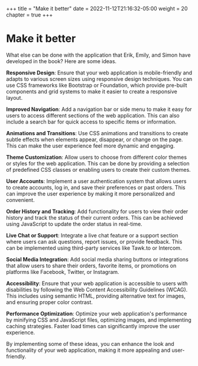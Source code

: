 +++
title = "Make it better"
date = 2022-11-12T21:16:32-05:00
weight = 20
chapter = true
+++

# Make it better

What else can be done with the application that Erik, Emily, and Simon have developed in the book?
Here are some ideas.

**Responsive Design**:
Ensure that your web application is mobile-friendly and adapts to various screen sizes using responsive design techniques.
You can use CSS frameworks like Bootstrap or Foundation, which provide pre-built components and grid systems to make it easier to create a responsive layout.

**Improved Navigation**:
Add a navigation bar or side menu to make it easy for users to access different sections of the web application.
This can also include a search bar for quick access to specific items or information.

**Animations and Transitions**:
Use CSS animations and transitions to create subtle effects when elements appear, disappear, or change on the page.
This can make the user experience feel more dynamic and engaging.

**Theme Customization**:
Allow users to choose from different color themes or styles for the web application.
This can be done by providing a selection of predefined CSS classes or enabling users to create their custom themes.

**User Accounts**:
Implement a user authentication system that allows users to create accounts, log in, and save their preferences or past orders.
This can improve the user experience by making it more personalized and convenient.

**Order History and Tracking**:
Add functionality for users to view their order history and track the status of their current orders.
This can be achieved using JavaScript to update the order status in real-time.

**Live Chat or Support**:
Integrate a live chat feature or a support section where users can ask questions, report issues, or provide feedback.
This can be implemented using third-party services like Tawk.to or Intercom.

**Social Media Integration**:
Add social media sharing buttons or integrations that allow users to share their orders, favorite items, or promotions on platforms like Facebook, Twitter, or Instagram.

**Accessibility**:
Ensure that your web application is accessible to users with disabilities by following the Web Content Accessibility Guidelines (WCAG).
This includes using semantic HTML, providing alternative text for images, and ensuring proper color contrast.

**Performance Optimization**:
Optimize your web application's performance by minifying CSS and JavaScript files, optimizing images, and implementing caching strategies.
Faster load times can significantly improve the user experience.

By implementing some of these ideas, you can enhance the look and functionality of your web application, making it more appealing and user-friendly.